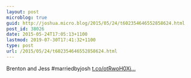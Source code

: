 ```yaml
---
layout: post
microblog: true
guid: http://joshua.micro.blog/2015/05/24/t602354646552858624.html
post_id: 38026
date: 2015-05-24T17:05:13+1100
lastmod: 2019-07-30T17:41:32+1100
type: post
url: /2015/05/24/t602354646552858624.html
---
```

Brenton and Jess #marriedbyjosh [t.co/otRwoH0Xj...](http://t.co/otRwoH0Xje)
